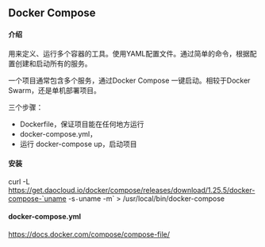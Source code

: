 ## Docker Compose

#### 介绍

用来定义、运行多个容器的工具。使用YAML配置文件。通过简单的命令，根据配置创建和启动所有的服务。

一个项目通常包含多个服务，通过Docker Compose 一键启动。相较于Docker Swarm，还是单机部署项目。

三个步骤：

* Dockerfile，保证项目能在任何地方运行
* docker-compose.yml，
* 运行 docker-compose up，启动项目

#### 安装

curl -L https://get.daocloud.io/docker/compose/releases/download/1.25.5/docker-compose-`uname -s`-`uname -m` > /usr/local/bin/docker-compose

#### docker-compose.yml

https://docs.docker.com/compose/compose-file/

